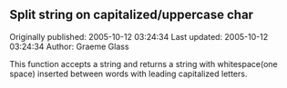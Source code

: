 ## Split string on capitalized/uppercase char 
Originally published: 2005-10-12 03:24:34 
Last updated: 2005-10-12 03:24:34 
Author: Graeme Glass 
 
This function accepts a string and returns a string with whitespace(one space) inserted between words with leading capitalized letters.
